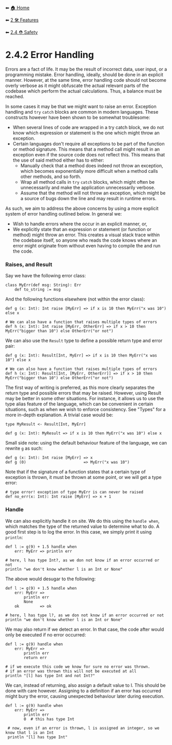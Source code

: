 ⬅ [🏠 Home](../../README.md)

⬅ [2 🛠 Features](../README.md)

⬅ [2.4 ⛑ Safety](README.md)

# 2.4.2 Error Handling

Errors are a fact of life. It may be the result of incorrect data, user input, or a programming mistake. Error handling,
ideally, should be done in an explicit manner. However, at the same time, error handling code should not become overly
verbose as it might obfuscate the actual relevant parts of the codebase which perform the actual calculations. Thus, a
balance must be reached.

In some cases it may be that we might want to raise an error. Exception handling and `try` `catch` blocks are common in 
modern languages. These constructs however have been shown to be somewhat troublesome:

- When several lines of code are wrapped in a try catch block, we do not know which expression or statement is the one 
  which might throw an exception.
- Certain languages don't require all exceptions to be part of the function or method signature. This means that a 
  method call might result in an exception even if the source code does not reflect this. This means that the use of
  said method either has to either: 
    - Manually check that a method does indeed not throw an exception, which becomes exponentially more difficult when a
      method calls other methods, and so forth. 
    - Wrap all method calls in `try` `catch` blocks, which might often be unnecessarily and make the application 
      unnecessarily verbose.
    - Assume that the method will not throw an exception, which might be a source of bugs down the line and may result
      in runtime errors.

As such, we aim to address the above concerns by using a more explicit system of error handling outlined below. In 
general we:
    
- Wish to handle errors where the occur in an explicit manner, or,
- We explicitly state that an expression or statement (or function or method) might throw an error. This creates a 
  visual stack trace within the codebase itself, so anyone who reads the code knows where an error might originate from
  without even having to compile the and run the code.

### Raises, and Result

Say we have the following error class:

    class MyErr(def msg: String): Err
        def to_string := msg
    
And the following functions elsewhere (not within the error class):

    def g (x: Int): Int raise [MyErr] => if x is 10 then MyErr("x was 10") else x
    
    # We can also have a function that raises multiple types of errors
    def h (x: Int): Int raise [MyErr, OtherErr] => if x > 10 then MyErr("bigger than 10") else OtherErr("or not")
    
We can also use the `Result` type to define a possible return type and error pair:

    def g (x: Int): Result[Int, MyErr] => if x is 10 then MyErr("x was 10") else x
    
    # We can also have a function that raises multiple types of errors
    def h (x: Int): Result[Int, [MyErr, OtherErr]] => if x > 10 then MyErr("bigger than 10") else OtherErr("or not")
    
The first way of writing is preferred, as this more clearly separates the return type and possible errors that may be 
raised. However, using Result may be better in some other situations. For instance, it allows us to use the type alias 
feature of the language, which can be convenient in certain situations, such as when we wish to enforce consistency. See
"Types" for a more in-depth explanation. A trivial case would be:

    type MyResult <- Result[Int, MyErr]
    
    def g (x: Int): MyResult => if x is 10 then MyErr("x was 10") else x
    
Small side note: using the default behaviour feature of the language, we can rewrite `g` as such:

    def g (x: Int): Int raise [MyErr] => x
    def g (0)                         => MyErr("x was 10")
    
Note that if the signature of a function states that a certain type of exception is thrown, it must be thrown at some
point, or we will get a type error:

    # type error! exception of type MyErr is can never be raised
    def no_err(x: Int): Int raise [MyErr] => x + 1
    
### Handle    
    
We can also explicitly handle it on site. We do this using the `handle when`, which matches the type of the returned
value to determine what to do. A good first step is to log the error. In this case, we simply print it using `println`:
    
    def l := g(9) + 1.5 handle when
        err: MyErr => println err
        
    # here, l has type Int?, as we don not know if an error occurred or not
    println "we don't know whether l is an Int or None"
    
The above would desugar to the following:

    def l := g(9) + 1.5 handle when
        err: MyErr => 
            println err
            None
        ok         => ok

    # here, l has type l?, as we don not know if an error occurred or not
    println "we don't know whether l is an Int or None"
 
We may also return if we detect an error. In that case, the code after would only be executed if no error occurred:

    def l := g(9) handle when
        err: MyErr =>
            println err
            return err
            
    # if we execute this code we know for sure no error was thrown.
    # if an error was thrown this will not be executed at all
    println "[l] has type Int and not Int?"
    
We can, instead of returning, also assign a default value to l. This should be done with care however. Assigning
to a definition if an error has occurred might bury the error, causing unexpected behaviour later during execution.

    def l := g(9) handle when
        err: MyErr =>
            println err
            0  # this has type Int
     
     # now, even if an error is thrown, l is assigned an integer, so we know that l is an Int
     println "[l] has type Int"
